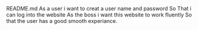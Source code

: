 README.md
As a user i want to creat a user name and password
So That i can log into the website
As the boss i want this website to work fluently
So that the user has a good smooth experiance.
